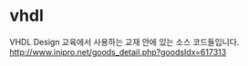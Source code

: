 # vhdl
VHDL Design 교육에서 사용하는 교재 안에 있는 소스 코드들입니다.<BR>
http://www.inipro.net/goods_detail.php?goodsIdx=617313
